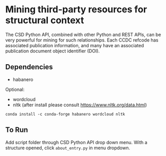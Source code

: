 # Mining third-party resources for structural context
The CSD Python API, combined with other Python and REST APIs, can be very powerful for mining for such relationships.
Each CCDC refcode has associated publication information, and many have an associated publication document object
identifier (DOI).

## Dependencies
- habanero

Optional:

- wordcloud
- nltk (after install please consult <https://www.nltk.org/data.html>)

```conda install -c conda-forge habanero wordcloud nltk```

## To Run
Add script folder through CSD Python API drop down menu.
With a structure opened, click  `about_entry.py` in menu dropdown.
